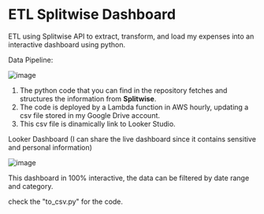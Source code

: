 # ETL Splitwise Dashboard
ETL using Splitwise API to extract, transform, and load my expenses into an interactive dashboard using python.
 
Data Pipeline:

![image](https://github.com/PabloSerranoMedina/Splitwise-Dashboard/assets/156333917/9a727f7f-9e42-4b57-8c64-ec7cd3b6dd9a)


1. The python code that you can find in the repository fetches and structures the information from **Splitwise**.
2. The code is deployed by a Lambda function in AWS hourly, updating a csv file stored in my Google Drive account.
3. This csv file is dinamically link to Looker Studio. 

Looker Dashboard (I can share the live dashboard since it contains sensitive and personal information)

![image](https://github.com/PabloSerranoMedina/Splitwise-Dashboard/assets/156333917/9830d295-df2e-4cec-a51f-54aed3bbf438)

This dashboard in 100% interactive, the data can be filtered by date range and category. 

check the "to_csv.py" for the code. 
